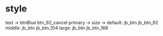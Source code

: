 # style
text -> btnBlue btn_92_cancel
primary -> 
    size ->
        default: jb_btn jb_btn_92
        middle: jb_btn jb_btn_104
        large: jb_btn jb_btn_168